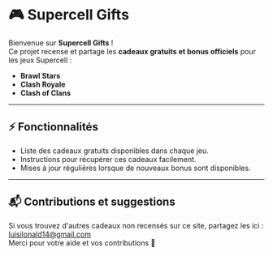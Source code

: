 # 🎮 Supercell Gifts

Bienvenue sur **Supercell Gifts** !  
Ce projet recense et partage les **cadeaux gratuits et bonus officiels** pour les jeux Supercell :  

- **Brawl Stars**  
- **Clash Royale**  
- **Clash of Clans**  

---

## ⚡ Fonctionnalités

- Liste des cadeaux gratuits disponibles dans chaque jeu.  
- Instructions pour récupérer ces cadeaux facilement.  
- Mises à jour régulières lorsque de nouveaux bonus sont disponibles.  

---

## 📬 Contributions et suggestions

Si vous trouvez d'autres cadeaux non recensés sur ce site, partagez les ici : <span style="color:blue">luisilonald14@gmail.com</span>  
Merci pour votre aide et vos contributions 🩶
